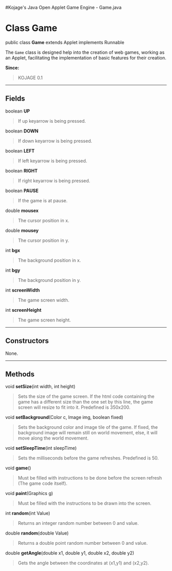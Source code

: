 #Kojage's Java Open Applet Game Engine - Game.java

# Class Game #
public class **Game**
extends Applet
implements Runnable

The `Game` class is designed help into the creation of web games, working as an Applet, facilitating the implementation of basic features for their creation.

**Since:**
> KOJAGE 0.1

---


## Fields ##
boolean **UP**
> If up keyarrow is being pressed.

boolean **DOWN**
> If down keyarrow is being pressed.

boolean **LEFT**
> If left keyarrow is being pressed.

boolean **RIGHT**
> If right keyarrow is being pressed.

boolean **PAUSE**
> If the game is at pause.

double **mousex**
> The cursor position in x.

double **mousey**
> The cursor position in y.

int **bgx**
> The background position in x.

int **bgy**
> The background position in y.

int **screenWidth**
> The game screen width.

int **screenHeight**
> The game screen height.

---


## Constructors ##
None.

---


## Methods ##

void **setSize**(int width, int height)
> Sets the size of the game screen. If the html code containing the game has a different size than the one set by this line, the game screen will resize to fit into it. Predefined is 350x200.

void **setBackground**(Color c, Image img, boolean fixed)
> Sets the background color and image tile of the game. If fixed, the background image will remain still on world movement, else, it will move along the world movement.

void **setSleepTime**(int sleepTime)
> Sets the milliseconds before the game refreshes. Predefined is 50.

void **game**()
> Must be filled with instructions to be done before the screen refresh (The game code itself).

void **paint**(Graphics g)
> Must be filled with the instructions to be drawn into the screen.

int **random**(int Value)
> Returns an integer random number between 0 and value.

double **random**(double Value)
> Returns a double point random number between 0 and value.

double **getAngle**(double x1, double y1, double x2, double y2)
> Gets the angle between the coordinates at (x1,y1) and (x2,y2).